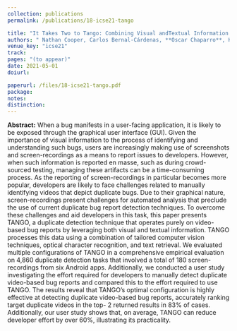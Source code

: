 ```yaml
---
collection: publications
permalink: /publications/18-icse21-tango

title: "It Takes Two to Tango: Combining Visual andTextual Information for Detecting DuplicateVideo-Based Bug Reports"
authors: " Nathan Cooper, Carlos Bernal-Cárdenas, **Oscar Chaparro**, Kevin Moran, Denys Poshyvanyk"
venue_key: "icse21"
track: 
pages: "(to appear)"
date: 2021-05-01
doiurl: 

paperurl: /files/18-icse21-tango.pdf
package:
notes: 
distinction: 
---
```


**Abstract:** When a bug manifests in a user-facing application, it is likely to be exposed through the graphical user interface (GUI). Given the importance of visual information to the process of identifying and understanding such bugs, users are increasingly making use of screenshots and screen-recordings as a means to report issues to developers. However, when such information is reported en masse, such as during crowd-sourced testing, managing these artifacts can be a time-consuming process. As the reporting of screen-recordings in particular becomes more popular, developers are likely to face challenges related to manually identifying videos that depict duplicate bugs. Due to their graphical nature, screen-recordings present challenges for automated analysis that preclude the use of current duplicate bug report detection techniques. To overcome these challenges and aid developers in this task, this paper presents TANGO, a duplicate detection technique that operates purely on video-based bug reports by leveraging both visual and textual information. TANGO processes this data using a combination of tailored computer vision techniques, optical character recognition, and text retrieval. We evaluated multiple configurations of TANGO in a comprehensive empirical evaluation on 4,860 duplicate detection tasks that involved a total of 180 screen-recordings from six Android apps. Additionally, we conducted a user study investigating the effort required for developers to manually detect duplicate video-based bug reports and compared this to the effort required to use TANGO. The results reveal that TANGO’s optimal configuration is highly effective at detecting duplicate video-based bug reports, accurately ranking target duplicate videos in the top- 2 returned results in 83% of cases. Additionally, our user study shows that, on average, TANGO can reduce developer effort by over 60%, illustrating its practicality.